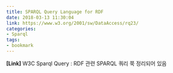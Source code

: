 ```yaml
---
title: SPARQL Query Language for RDF
date: 2018-03-13 11:30:04
link: https://www.w3.org/2001/sw/DataAccess/rq23/
categories:
- Sparql
tags:
- bookmark
---
```


__[Link]__ W3C Sparql Query : RDF 관련 SPARQL 쿼리 쭉 정리되어 있음

